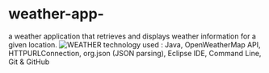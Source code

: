 # weather-app-
a weather application that retrieves and displays weather information for a given location.
![WEATHER](https://github.com/user-attachments/assets/6a3e650e-025e-4261-a98e-581721d4fd24)
technology used : Java, OpenWeatherMap API, HTTPURLConnection, org.json (JSON parsing), Eclipse IDE, Command Line, Git & GitHub

